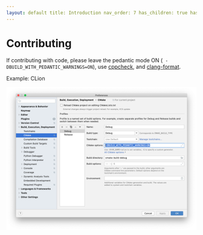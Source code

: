 ```yaml
---
layout: default title: Introduction nav_order: 7 has_children: true has_toc: false
---
```

# Contributing

If contributing with code, please leave the pedantic mode ON (` -DBUILD_WITH_PEDANTIC_WARNINGS=ON`),
use [cppcheck](http://cppcheck.sourceforge.net), and [clang-format](https://clang.llvm.org/docs/ClangFormat.html).


Example: CLion

![CLion Settings with Pedantic Mode](../images/pedantic_clion.png)





<!-- Generated with mdsplit: https://github.com/alandefreitas/mdsplit -->
